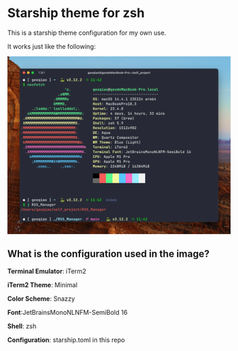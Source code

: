 # Starship theme for zsh

This is a starship theme configuration for my own use.

It works just like the following:

![starship theme](./lookslike.png "my starship theme for zsh")

## What is the configuration used in the image?

**Terminal Emulator**: iTerm2

**iTerm2 Theme**: Minimal

**Color Scheme**: Snazzy

**Font**:JetBrainsMonoNLNFM-SemiBold 16

**Shell**: zsh

**Configuration**: starship.toml in this repo
